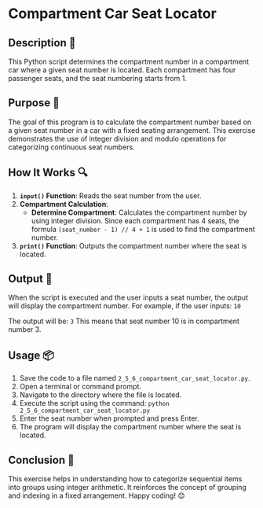 # Compartment Car Seat Locator

## Description 📝
This Python script determines the compartment number in a compartment car where a given seat number is located.
Each compartment has four passenger seats, and the seat numbering starts from 1.

## Purpose 🎯
The goal of this program is to calculate the compartment number based on a given seat number in a car with a fixed seating arrangement.
This exercise demonstrates the use of integer division and modulo operations for categorizing continuous seat numbers.

## How It Works 🔍
1. **`input()` Function**: Reads the seat number from the user.
2. **Compartment Calculation**:
   - **Determine Compartment**: Calculates the compartment number by using integer division. Since each compartment has 4 seats, the formula `(seat_number - 1) // 4 + 1` is used to find the compartment number.
3. **`print()` Function**: Outputs the compartment number where the seat is located.

## Output 📜
When the script is executed and the user inputs a seat number, the output will display the compartment number.
For example, if the user inputs:
    `10`

The output will be:
    `3`
This means that seat number 10 is in compartment number 3.

## Usage 📦
1. Save the code to a file named `2_5_6_compartment_car_seat_locator.py`.
2. Open a terminal or command prompt.
3. Navigate to the directory where the file is located.
4. Execute the script using the command:
   `python 2_5_6_compartment_car_seat_locator.py`
5. Enter the seat number when prompted and press Enter.
6. The program will display the compartment number where the seat is located.

## Conclusion 🚀
This exercise helps in understanding how to categorize sequential items into groups using integer arithmetic.
It reinforces the concept of grouping and indexing in a fixed arrangement.
Happy coding! 😊